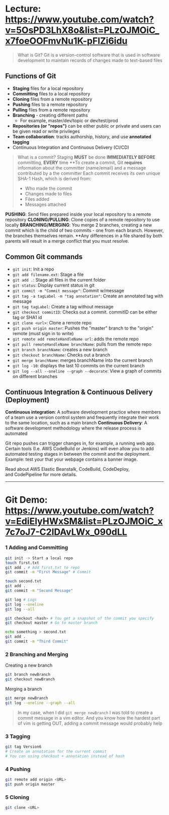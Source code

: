 # Lecture: https://www.youtube.com/watch?v=5OsPD3LhX8o&list=PLzOJMOiC_x7foeOOFmvNu1K-pFlZi6idu

> What is Git?
Git is a version-control software that is used in software development to maintain records of changes made to text-based files

## Functions of Git
- **Staging** files for a local repository
- **Committing** files to a local repository
- **Cloning** files from a remote repository
- **Pushing** files to a remote repository
- **Pulling** files from a remote repository
- **Branching** - creating different paths
	- For example, master/dev/topic or dev/test/prod
- **Repositories (or "repos")** can be either public or private and users can be given read or write privileges
- **Team collaboration**: tracks authorship, history, and use **annotated tagging**
- Continuous Integration and Continuous Delivery (CI/CD)

> What is a commit?
> Staging **MUST** be done **IMMEDIATELY BEFORE** committing, **EVERY** time
> \*\*To create a commit, Git **requires** information about the committer (name/email) and a message contributed by a the committer
> Each commit receives its own unique SHA-1 Hash, which is derived from:
> - Who made the commit
> - Changes made to files
> - Files added
> - Messages attached

**PUSHING**: Send files prepared inside your local repository to a remote repository
**CLONING/PULLING**: Clone copies of a remote repository to use locally
**BRANCHING/MERGING**: You merge 2 branches, creating a new commit which is the child of two commits - one from each branch. However, the branches themselves remain.
\*\*Any differences in a file shared by both parents will result in a merge conflict that you must resolve.

## Common Git commands
- `git init`: Init a repo
- `git add filename.ext`: Stage a file
- `git add .`: Stage all files in the current folder
- `git status`: Display current status in git
- `git commit -m "Commit message"`: Commit w/message
- `git tag -a tagLabel -m "tag annotation"`: Create an annotated tag with message
- `git tag tagLabel`: Create a tag without message 
- `git checkout commitID`: Checks out a commit. commitID can be either tag or SHA1 id
- `git clone <url>`: Clone a remote repo
- `git push origin master`: Pushes the "master" branch to the "origin" remote (must sign in to write)
- `git remote add remoteHandleName url`: adds the remote repo
- `git pull remoteHandleName branchName`: pulls from the remote repo
- `git branch branchName`: creates a new branch
- `git checkout branchName`: Checks out a branch
- `git merge branchName`: merges branchName into the current branch
- `git log -10`: displays the last 10 commits on the current branch
- `git log --all --oneline --graph --decorate`: View a graph of commits on different branches

## Continuous Integration & Continuous Delivery (Deployment)
**Continuous integration**: A software development practice where members of a team use a version control system and frequently integrate their work to the same location, such as a main branch
**Continuous Delivery**: A software development methodology where the release process is automated

Git repo pushes can trigger changes in, for example, a running web app.
Certain tools (I.e. AWS CodeBuild or Jenkins) will even allow you to add automated testing stages in between the commit and the deployment. Example: test your that your webpage contains a banner image.  

Read about AWS Elastic Beanstalk, CodeBuild, CodeDeploy, and CodePipeline for more details.


----
# Git Demo: https://www.youtube.com/watch?v=EdiElyHWxSM&list=PLzOJMOiC_x7c7oJ7-C2lDAvLWx_090dLL

### 1 Adding and Committing
```bash
git init -> Start a local repo
touch first.txt 
git add . # Add first.txt to repo
git commit -m "First Message" # Commit

touch second.txt
git add .
git commit -m "Second Message"

git log # Logs
git log --oneline
git log --all

git checkout <hash> # You get a snapshot of the commit you specify
git checkout master # Go to master branch

echo something > second.txt
git add .
git commit -m "Third Commit"
```

### 2 Branching and Merging
Creating a new branch
```bash
git branch newBranch
git checkout newBranch
```

Merging a branch
```bash
git merge newBranch
git log --oneline --graph --all
```

> In my case, when I did `git merge newBranch` I was told to create a commit message in a vim editor. And you know how the hardest part of vim is getting OUT, adding a commit message would probably help

### 3 Tagging
```bash
git tag Version6
# Create an annotation for the current commit
# You can using checkout + annotation instead of hash
```

### 4 Pushing
```bash
git remote add origin <URL>
git push origin master
```

### 5 Cloning
```bash
git clone <URL>
```
